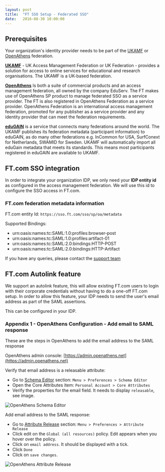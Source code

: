 ```yaml
---
layout: post
title:  "FT SSO Setup - Federated SSO"
date:   2016-08-30 10:00:00
---
```


## Prerequisites
Your organization's identity provider needs to be part of the [UKAMF](https://www.ukfederation.org.uk/) or [OpenAthens](http://www.openathens.net/) federation.

**[UKAMF](https://www.ukfederation.org.uk/)** - UK Access Management Federation or UK Federation  - provides a solution for access to online services for educational and research organisations.  The UKAMF is a UK-based federation.  

**[OpenAthens](http://www.openathens.net/)** Is both a suite of commercial products and an access management federation, all owned by the company EduServ. The FT makes use of OpenAthens SP product to manage federated SSO as a service provider. The FT is also registered in OpenAthens Federation as a service provider. OpenAthens Federation is an international access management federation, promoted for any publisher as a service provider and any identity provider that can meet the federation requirements.

**[eduGAIN](http://services.geant.net/edugain/Pages/Home.aspx)** is a service that connects many federations around the world.  The UKAMF publishes its federation metadata (participant information) to eduGAIN, as do many other federations e.g. InCommon for USA, SurfConext for Netherlands, SWAMID for Sweden.  UKAMF will automatically import all eduGain metadata that meets its standards. This means most participants registered in eduGAIN are available to UKAMF.

## FT.com SSO integration
In order to integrate your organization IDP, we only need your **IDP entity id** as configured in the access management federation.
We will use this id to configure the SSO access in FT.com.

### FT.com federation metadata information
FT.com entity Id: `https://sso.ft.com/sso/sp/oa/metadata`

Supported Bindings:

* urn:oasis:names:tc:SAML:1.0:profiles:browser-post
* urn:oasis:names:tc:SAML:1.0:profiles:artifact-01
* urn:oasis:names:tc:SAML:2.0:bindings:HTTP-POST
* urn:oasis:names:tc:SAML:2.0:bindings:HTTP-Artifact

If you have any queries, please contact the [support team](b2bsupport@ft.com)

## FT.com Autolink feature
We support an autolink feature, this will allow existing FT.com users to login with their corporate credentials without having to do a one-off FT.com setup.
In order to allow this feature, your IDP needs to send the user's email address as part of the SAML assertions.

This can be configured in your IDP.


### Appendix 1 - OpenAthens Configuration - Add email to SAML response
These are the steps in OpenAthens to add the email address to the SAML response

OpenAthens admin console: [https://admin.openathens.net](https://admin.openathens.net)

Verify that email address is a releasable attribute:

* Go to [Schema Editor](https://admin.openathens.net/#SchemaEditor) section: `Menu > Preferences > Schema Editor`
* Open the Core Attributes item: `Personal Account > Core Attributes`
* Verify the properties for the email field. It needs to display `releasable`, see image.

![OpenAthens Schema Editor](/sso-support/assets/images/openathens-schema-editor.png)

Add email address to the SAML response:

* Go to [Attribute Release](https://admin.openathens.net/#ReleasePolicies) section: `Menu > Preferences > Attribute Release`
* Click edit on the `Global (all resources)` policy. Edit appears when you hover over the policy.
* Click on `email address`. It should be displayed with a tick.
* Click `Done`
* Click on `save changes`.

![OpenAthens Attribute Release](/sso-support/assets/images/openathens-release-attributes.png)
